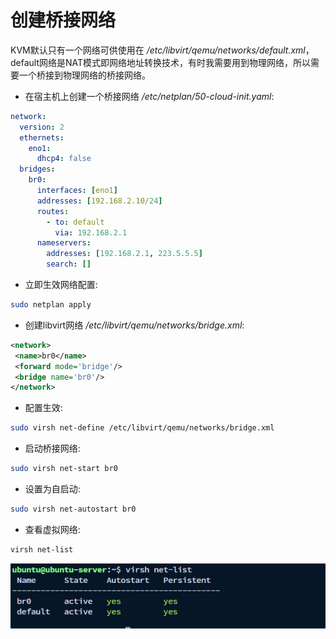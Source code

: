 # 创建桥接网络

KVM默认只有一个网络可供使用在 */etc/libvirt/qemu/networks/default.xml*，default网络是NAT模式即网络地址转换技术，有时我需要用到物理网络，所以需要一个桥接到物理网络的桥接网络。

- 在宿主机上创建一个桥接网络 */etc/netplan/50-cloud-init.yaml*:

```yaml
network:
  version: 2
  ethernets:
    eno1:
      dhcp4: false
  bridges:
    br0:
      interfaces: [eno1]
      addresses: [192.168.2.10/24]
      routes:
        - to: default
          via: 192.168.2.1
      nameservers:
        addresses: [192.168.2.1, 223.5.5.5]
        search: []
```

- 立即生效网络配置:

```bash
sudo netplan apply
```

- 创建libvirt网络 */etc/libvirt/qemu/networks/bridge.xml*:

```xml
<network>
 <name>br0</name>
 <forward mode='bridge'/>
 <bridge name='br0'/>
</network>
```

- 配置生效:

```bash
sudo virsh net-define /etc/libvirt/qemu/networks/bridge.xml
```

- 启动桥接网络:

```bash
sudo virsh net-start br0
```

- 设置为自启动:

```bash
sudo virsh net-autostart br0
```

- 查看虚拟网络:

```bash
virsh net-list
```

![list-net](/KVM/img/3.png)